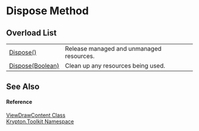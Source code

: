 # Dispose Method


## Overload List
<table>
<tr>
<td><a href="56e77af8-2279-414f-d419-9e0428f318da.md">Dispose()</a></td>
<td>Release managed and unmanaged resources.</td></tr>
<tr>
<td><a href="ff02bc5d-5d46-3241-a171-9ccefd9ff9f9.md">Dispose(Boolean)</a></td>
<td>Clean up any resources being used.</td></tr>
</table>

## See Also


#### Reference
<a href="295b6d58-8430-473c-df05-9ab6f30975ab.md">ViewDrawContent Class</a>  
<a href="79d2eac2-21f4-54ff-7552-b20c33c30600.md">Krypton.Toolkit Namespace</a>  
